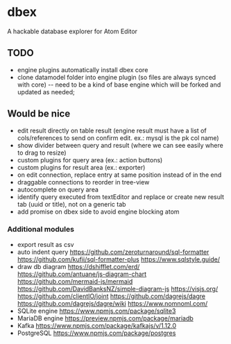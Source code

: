 # dbex
A hackable database explorer for Atom Editor

## TODO
- engine plugins automatically install dbex core
- clone datamodel folder into engine plugin (so files are always synced with core) -- need to be a kind of base engine which will be forked and updated as needed;

## Would be nice
- edit result directly on table result (engine result must have a list of cols/references to send on confirm edit. ex.: mysql is the pk col name)
- show divider between query and result (where we can see easily where to drag to resize)
- custom plugins for query area (ex.: action buttons)
- custom plugins for result area (ex.: exporter)
- on edit connection, replace entry at same position instead of in the end
- draggable connections to reorder in tree-view
- autocomplete on query area
- identify query executed from textEditor and replace or create new result tab (uuid or title), not on a generic tab
- add promise on dbex side to avoid engine blocking atom

### Additional modules
- export result as csv
- auto indent query
  https://github.com/zeroturnaround/sql-formatter
  https://github.com/kufii/sql-formatter-plus
  https://www.sqlstyle.guide/
- draw db diagram
  https://dshifflet.com/erd/
  https://github.com/antuane/js-diagram-chart
  https://github.com/mermaid-js/mermaid
  https://github.com/DavidBanksNZ/simple-diagram-js
  https://visjs.org/
  https://github.com/clientIO/joint
  https://github.com/dagrejs/dagre
    https://github.com/dagrejs/dagre/wiki
    https://www.nomnoml.com/
- SQLite engine
  https://www.npmjs.com/package/sqlite3
- MariaDB engine
  https://preview.npmjs.com/package/mariadb
- Kafka
  https://www.npmjs.com/package/kafkajs/v/1.12.0
- PostgreSQL
  https://www.npmjs.com/package/postgres

